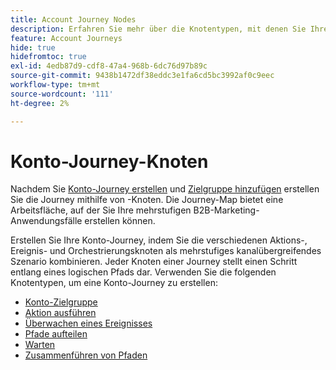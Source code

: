 ```yaml
---
title: Account Journey Nodes
description: Erfahren Sie mehr über die Knotentypen, mit denen Sie Ihre Account-Journey in Journey Optimizer B2B edition erstellen können.
feature: Account Journeys
hide: true
hidefromtoc: true
exl-id: 4edb87d9-cdf8-47a4-968b-6dc76d97b89c
source-git-commit: 9438b1472df38eddc3e1fa6cd5bc3992af0c9eec
workflow-type: tm+mt
source-wordcount: '111'
ht-degree: 2%

---
```


# Konto-Journey-Knoten

Nachdem Sie [Konto-Journey erstellen](journey-overview.md#create-an-account-journey) und [Zielgruppe hinzufügen](journey-overview.md#add-the-account-audience-for-your-journey) erstellen Sie die Journey mithilfe von -Knoten. Die Journey-Map bietet eine Arbeitsfläche, auf der Sie Ihre mehrstufigen B2B-Marketing-Anwendungsfälle erstellen können.

Erstellen Sie Ihre Konto-Journey, indem Sie die verschiedenen Aktions-, Ereignis- und Orchestrierungsknoten als mehrstufiges kanalübergreifendes Szenario kombinieren. Jeder Knoten einer Journey stellt einen Schritt entlang eines logischen Pfads dar. Verwenden Sie die folgenden Knotentypen, um eine Konto-Journey zu erstellen:

* [Konto-Zielgruppe](./account-audience-nodes.md)
* [Aktion ausführen](./action-nodes.md)
* [Überwachen eines Ereignisses](./listen-for-event-nodes.md)
* [Pfade aufteilen](./split-merge-paths-nodes.md)
* [Warten](./wait-nodes.md)
* [Zusammenführen von Pfaden](./split-merge-paths-nodes.md)
